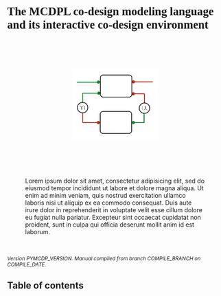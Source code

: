 
<h1 id='booktitle'>
    <!-- PyMCDP user manual -->
    The MCDPL co-design modeling language <br/>
    and its interactive co-design environment
</h1>

<p id='logop'>
    <img src='logo.png'/>
</p>

<div class='abstract'>
    Lorem ipsum dolor sit amet, consectetur adipisicing elit, sed do eiusmod
    tempor incididunt ut labore et dolore magna aliqua. Ut enim ad minim veniam,
    quis nostrud exercitation ullamco laboris nisi ut aliquip ex ea commodo
    consequat. Duis aute irure dolor in reprehenderit in voluptate velit esse
    cillum dolore eu fugiat nulla pariatur. Excepteur sint occaecat cupidatat non
    proident, sunt in culpa qui officia deserunt mollit anim id est laborum.
</div>

<div id='build_stats'>
    Version PYMCDP_VERSION. Manual compiled from branch COMPILE_BRANCH on COMPILE_DATE.
</div>


<h2 id='toc-heading'>Table of contents</h2>

<div id='toc'></div>

<!-- <h2 id='symbols-heading'>Table of important symbols</h2> -->



<style type='text/css'>
    #build_stats {
        margin-top: 4em;
        font-size: smaller;
        font-style: italic;
    }
    #booktitle {
        font-size: 20pt;
        margin-top: 3em;
        font-family: "Berkshire", serif;
    }
    #toc-heading {
        page-break-before: always;
    }
    /*#symbols-heading {
        page-break-before: always;
    }*/
    .abstract {
        padding-left: 3em;
        padding-right: 3em;
    }
    #logop {
        text-align: center;
    }
    #logop  img {
        width: 40%;

        margin-top: 5em;
        margin-bottom: 5em;
    }

    ul.toc { font-size: smaller; }
    ul.toc, ul.toc ul { list-style-type: none; }

</style>

